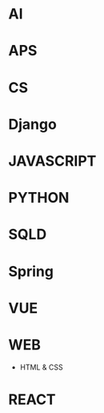 # AI

# APS

# CS

# Django

# JAVASCRIPT

# PYTHON

# SQLD

# Spring

# VUE

# WEB
* HTML & CSS

# REACT
